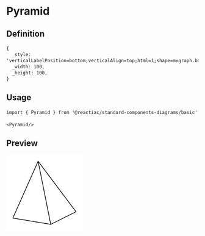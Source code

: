 # Pyramid

## Definition

```
{
  _style: 'verticalLabelPosition=bottom;verticalAlign=top;html=1;shape=mxgraph.basic.pyramid;dx1=0.4;dx2=0.6;dy1=0.9;dy2=0.8;',
  _width: 100,
  _height: 100,
}
```

## Usage

```
import { Pyramid } from '@reactiac/standard-components-diagrams/basic'

<Pyramid/>
```

## Preview

<img src="./pyramid.png" width="200"/>
